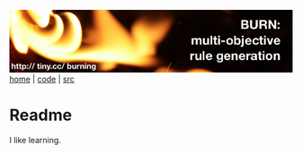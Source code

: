 <a href="http://git.io/burning"><img src="etc/img/burn.png"></a><br clear=all>
[home](http://git.io/burning) | [code]() | [src]()

# Readme

I like learning.
